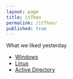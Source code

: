 ```yaml
---
layout: page
title: itThen
permalink: /itThen/
published: true
---
```


What we liked yesterday

 - [Windows](/blog/windows)
 - [Linux](/blog/linux)
 - [Active Directory](/blog/activedirectory)
